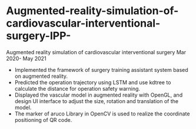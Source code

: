 # Augmented-reality-simulation-of-cardiovascular-interventional-surgery-IPP-
Augmented reality simulation of cardiovascular interventional surgery Mar 2020- May 2021


- Implemented the framework of surgery training assistant system based on augmented reality.
- Predicted the operation trajectory using LSTM and use kdtree to calculate the distance for operation safety warning.
- Displayed the vascular model in augmented reality with OpenGL, and design UI interface to adjust the size, rotation and translation of the model.
- The marker of aruco Library in OpenCV is used to realize the coordinate positioning of QR code.

